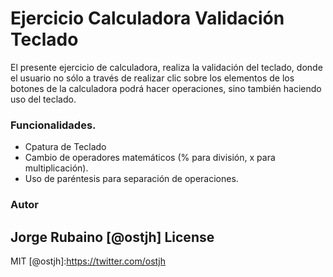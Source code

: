# Ejercicio Calculadora Validación Teclado

El presente ejercicio de calculadora, realiza la validación del teclado, donde el usuario no sólo a través de realizar clic sobre los elementos de los botones de la calculadora podrá hacer operaciones, sino también haciendo uso del teclado.


### Funcionalidades.

* Cpatura de Teclado
* Cambio de operadores matemáticos (% para división, x para multiplicación).
* Uso de paréntesis para separación de operaciones.


### Autor
Jorge Rubaino [@ostjh]
License
----
MIT
[@ostjh]:https://twitter.com/ostjh
